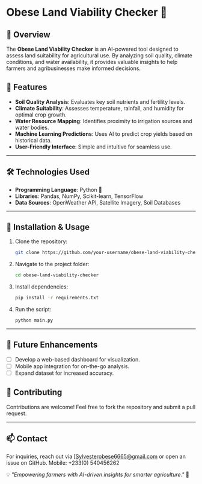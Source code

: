 # Obese Land Viability Checker 🌾

## 📌 Overview
The **Obese Land Viability Checker** is an AI-powered tool designed to assess land suitability for agricultural use. By analyzing soil quality, climate conditions, and water availability, it provides valuable insights to help farmers and agribusinesses make informed decisions.

## 🚀 Features
- **Soil Quality Analysis**: Evaluates key soil nutrients and fertility levels.
- **Climate Suitability**: Assesses temperature, rainfall, and humidity for optimal crop growth.
- **Water Resource Mapping**: Identifies proximity to irrigation sources and water bodies.
- **Machine Learning Predictions**: Uses AI to predict crop yields based on historical data.
- **User-Friendly Interface**: Simple and intuitive for seamless use.

---

## 🛠️ Technologies Used
- **Programming Language**: Python 🐍
- **Libraries**: Pandas, NumPy, Scikit-learn, TensorFlow
- **Data Sources**: OpenWeather API, Satellite Imagery, Soil Databases

---

## 📖 Installation & Usage
1. Clone the repository:
   ```sh
   git clone https://github.com/your-username/obese-land-viability-checker.git
   ```
2. Navigate to the project folder:
   ```sh
   cd obese-land-viability-checker
   ```
3. Install dependencies:
   ```sh
   pip install -r requirements.txt
   ```
4. Run the script:
   ```sh
   python main.py
   ```

---

## 🔮 Future Enhancements
- [ ] Develop a web-based dashboard for visualization.
- [ ] Mobile app integration for on-the-go analysis.
- [ ] Expand dataset for increased accuracy.

## 🤝 Contributing
Contributions are welcome! Feel free to fork the repository and submit a pull request.

---

## 📫 Contact
For inquiries, reach out via [Sylvesterobese6665@gmail.com or open an issue on GitHub.
Mobile: +233(0) 540456262

💡 *"Empowering farmers with AI-driven insights for smarter agriculture."* 🌱

